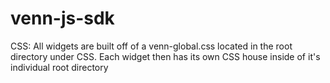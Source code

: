 venn-js-sdk
===========
CSS:
All widgets are built off of a venn-global.css located in the root directory under CSS.
Each widget then has its own CSS house inside of it's individual root directory
